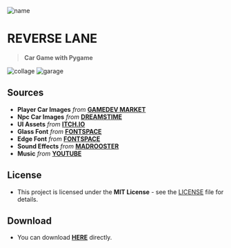 ![name](https://user-images.githubusercontent.com/102368077/201495476-32be0d21-f7ab-4069-a75a-d8b42655247b.png)

# REVERSE LANE

> **Car Game with Pygame**

![collage](https://user-images.githubusercontent.com/102368077/201495495-34ae2c8a-5343-4ec6-be36-ef8e2128e832.jpg)
![garage](https://user-images.githubusercontent.com/102368077/201495691-82e4ec2b-4def-4edd-a9b2-5b4ab78ce8e9.gif)



## Sources
- **Player Car Images** *from* **[GAMEDEV MARKET](https://www.gamedevmarket.net/asset/2d-super-cars-free-sample/)**
- **Npc Car Images** *from* **[DREAMSTIME](https://www.dreamstime.com/)**
- **UI Assets** *from* **[ITCH.IO](https://wenrexa.itch.io/holoui)**
- **Glass Font** *from* **[FONTSPACE](https://www.fontspace.com/glass-font-f31437)**
- **Edge Font** *from* **[FONTSPACE](https://www.fontspace.com/edge-of-the-galaxy-font-f45748)**
- **Sound Effects** *from* **[MADROOSTER](https://tr.madrooster.co/)**
- **Music** *from* **[YOUTUBE](https://youtu.be/FVh6Dflv8IA)**


## License  
- This project is licensed under the **MIT License** - see the [LICENSE](LICENSE) file for details.

## Download
- You can download **[HERE](https://github.com/destrochloridium/REVERSE-LANE/archive/refs/heads/main.zip)** directly.
